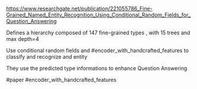 https://www.researchgate.net/publication/221055786_Fine-Grained_Named_Entity_Recognition_Using_Conditional_Random_Fields_for_Question_Answering

Defines a hierarchy composed of 147 fine-grained types , with 15 trees and max depth=4

Use conditional random fields and #encoder_with_handcrafted_features  to classify and recognize and entity

They use the predicted type informations to enhance Question Answering

#paper #encoder_with_handcrafted_features 